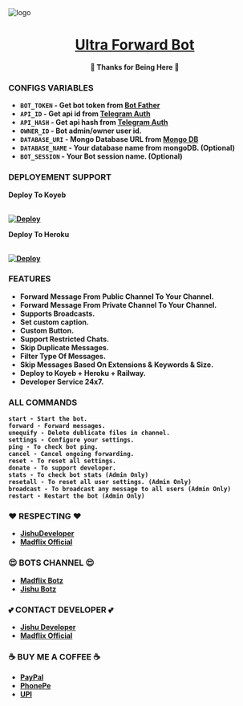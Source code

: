 <img src="https://graph.org/file/7f7dcc89135e7d6c64bbb.jpg" alt="logo" target="/blank">

<h1 align="center">
 <b><a href="https://t.me/MadflixForwardBot" target="/blank"> Ultra Forward Bot </a></>
</h1>

<p align="center">🩵 Thanks for Being Here 🩵</p>


### CONFIGS VARIABLES

* `BOT_TOKEN` - Get bot token from <a href="https://t.me/BotFather" target="/blank">Bot Father</a>
* `API_ID` - Get api id from <a href="https://my.telegram.org" target="/blank">Telegram Auth</a>
* `API_HASH` - Get api hash from <a href="https://my.telegram.org" target="/blank">Telegram Auth</a>
* `OWNER_ID` - Bot admin/owner user id.
* `DATABASE_URI` - Mongo Database URL from <a href="https://cloud.mongodb.com" target="/blank">Mongo DB</a>
* `DATABASE_NAME` - Your database name from mongoDB. (Optional)
* `BOT_SESSION` - Your Bot session name. (Optional)



### DEPLOYEMENT SUPPORT

<summary>Deploy To Koyeb</summary>
<p>
<br>                 
<a target="/blank" href="https://app.koyeb.com/deploy?type=git&repository=github.com/JishuDeveloper/Ultra-Forward-Bot&branch=main&name=ultra-forward-bot" >
  <img src="https://www.koyeb.com/static/images/deploy/button.svg" alt="Deploy">
</a>
</p>

<summary>Deploy To Heroku</summary>
<p>
<br>
<a href="https://heroku.com/deploy?template=https://github.com/ankitkhandal74/Ultra-Forward-Bot">
  <img src="https://www.herokucdn.com/deploy/button.svg" alt="Deploy">
</a>
</p>





### FEATURES
 - Forward Message From Public Channel To Your Channel.
 - Forward Message From Private Channel To Your Channel.
 - Supports Broadcasts.
 - Set custom caption.
 - Custom Button.
 - Support Restricted Chats.
 - Skip Duplicate Messages.
 - Filter Type Of Messages.
 - Skip Messages Based On Extensions & Keywords & Size.
 - Deploy to Koyeb + Heroku + Railway.
 - Developer Service 24x7.



### ALL COMMANDS

```
start - Start the bot.
forward - Forward messages.
unequify - Delete dublicate files in channel.
settings - Configure your settings.
ping - To check bot ping.
cancel - Cancel ongoing forwarding.
reset - To reset all settings.
donate - To support developer.
stats - To check bot stats (Admin Only)
resetall - To reset all user settings. (Admin Only)
broadcast - To broadcast any message to all users (Admin Only)
restart - Restart the bot (Admin Only)
```



### ❤️ RESPECTING ❤️
- [JishuDeveloper](https://github.com/JishuDeveloper)
- [Madflix Official](https://github.com/jishusinha)

### 😍 BOTS CHANNEL 😍
- [Madflix Botz](https://t.me/Madflix_Bots)
- [Jishu Botz](https://t.me/JishuBotz)

### 💕 CONTACT DEVELOPER 💕
- [Jishu Developer](https://t.me/JishuDeveloper)
- [Madflix Official](https://t.me/MadflixOfficials)

### ☕ BUY ME A COFFEE ☕
- [PayPal](https://paypal.me/jishudeveloper/2.50USD)
- [PhonePe](https://graph.org/file/6822df5af3a2e80637172.jpg)
- [UPI](https://graph.org/file/b831109be4acff5c966d2.jpg)
